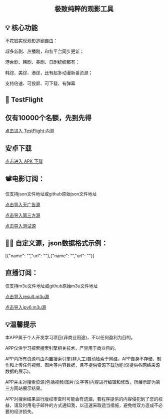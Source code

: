 <h2 align="center">极致纯粹的观影工具</h2>

## 💡 核心功能

  不花钱实现观影追剧自由：

  超多新剧、热播剧，和各平台同步更新；

  港台剧、韩剧、美剧、日剧统统都有；

  韩综、美综、港综，还有超多动漫新番资源；

  支持倍速、可投屏、可️下载、有弹幕


##  TestFlight

## 仅有**10000**个名额，先到先得

  [点击进入 TestFlight 内测](https://testflight.apple.com/join/hDMYDZ0P)

## 安卓下载

  [点击进入 APK 下载](https://pan.lanzoub.com/i4a572dbffif)


## 📽️电影订阅：
仅支持json文件地址或github原始json文件地址

  [点击导入无广告源](https://raw.githubusercontent.com/yyds-m/movie/refs/heads/main/20241129/x.json)

  [点击导入第三方源](https://raw.githubusercontent.com/yyds-m/movie/refs/heads/main/20241129/demo.json)
  
  [点击导入测试源](https://raw.githubusercontent.com/yyds-m/movie/refs/heads/main/20241129/index.json)

## 👩‍💻 自定义源，json数据格式示例：

[{"name": "","url": ""},{"name": "","url": ""}]

## 直播订阅：
仅支持m3u文件地址或github原始m3u文件地址

  [点击导入result.m3u源](https://raw.githubusercontent.com/Guovin/iptv-api/gd/output/result.m3u)

  [点击导入ipv6.m3u源](https://raw.githubusercontent.com/suxuang/myIPTV/main/ipv6.m3u)




## 💡温馨提示
本APP属于个人开发学习项目(非商业用途)，不以任何盈利为目的。

APP仅供学习探索搜索引擎相关技术，严禁用于商业目的。

APP内所有资源均由内置搜索引擎(非人工)自动检索于网络，APP自身不存储、制作和上传任何视频、图片等内容数据，且不提供资源下载功能(仅提供各网络来源数据的展示)。

APP并未对搜索资源(包括视频/图片/文字等)内容进行编辑和修改，所展示即为第三方网站展示结果。

APP对搜索结果进行版权审查时可能会有遗漏，若程序提供的内容侵犯到了您的权益，请及时用电子邮件的方式通知我，以迅速采取适当措施，避免给双方造成不必要的经济损失。



              

